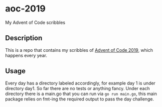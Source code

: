 # aoc-2019
My Advent of Code scribbles

## Description

This is a repo that contains my scribbles of [Advent of Code 2019](https://adventofcode.com/2019), which happens every year.

## Usage

Every day has a directory labeled accordingly, for example day 1 is under directory day1. So far there are no tests or anything fancy.
Under each directory there is a main.go that you can run via `go run main.go`, this main package relies on fmt-ing the required output to pass the day challenge.
